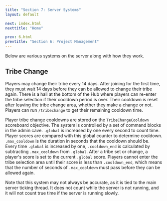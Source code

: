 ```yaml
---
title: "Section 7: Server Systems"
layout: default

next: index.html
nexttitle: "Home"

prev: 6.html
prevtitle: "Section 6: Project Management"
---
```


Below are various systems on the server along with how they work.

## Tribe Change

Players may change their tribe every 14 days. After joining for the first time, they must wait 14 days before they can be allowed to change their tribe again. There is a hall at the bottom of the Hub where players can re-enter the tribe selection if their cooldown period is over. Their cooldown is reset after leaving the tribe change area, whether they make a change or not. Players can run `/tribechange` to get their remaining cooldown time.

Player tribe change cooldowns are stored on the `TribeChangeCooldown` scoreboard objective. The system is controlled by a set of command blocks in the admin cave. `.global` is increased by one every second to count time. Player scores are compared with this global counter to determine cooldown. `.max_cooldown` is the duration in seconds that the cooldown should be. Every time `.global` is increased by one, `.cooldown_end` is calculated by subtracting `.max_cooldown` from `.global`. After a tribe set or change, a player's score is set to the current `.global` score. Players cannot enter the tribe selection area until their score is less than `.cooldown_end`, which means that the number of seconds of `.max_cooldown` must pass before they can be allowed again.

Note that this system may not always be accurate, as it is tied to the main server ticking thread. It does not count while the server is not running, and it will not count true time if the server is running slowly.
